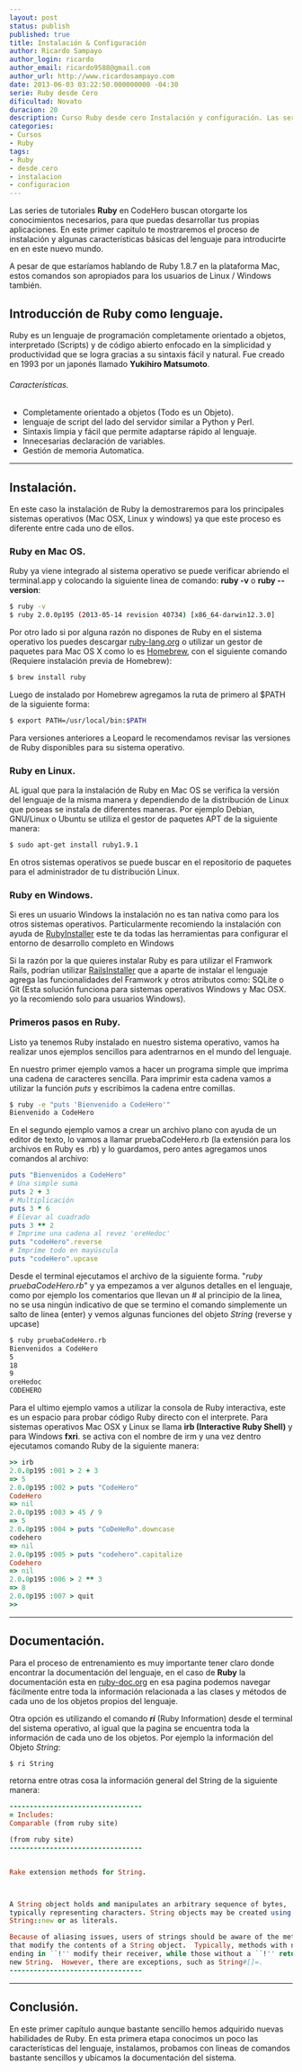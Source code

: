 ```yaml
---
layout: post
status: publish
published: true
title: Instalación & Configuración
author: Ricardo Sampayo
author_login: ricardo
author_email: ricardo9588@gmail.com
author_url: http://www.ricardosampayo.com
date: 2013-06-03 03:22:50.000000000 -04:30
serie: Ruby desde Cero
dificultad: Novato
duracion: 20
description: Curso Ruby desde cero Instalación y configuración. Las series de tutoriales Ruby en CodeHero otorgan los conocimientos para desarrollar aplicaciones
categories:
- Cursos
- Ruby
tags:
- Ruby
- desde cero
- instalacion
- configuracion
---
```

<p>Las series de tutoriales <strong>Ruby</strong> en CodeHero buscan otorgarte los conocimientos necesarios, para que puedas desarrollar tus propias aplicaciones. En este primer capitulo te mostraremos el proceso de instalación y algunas características básicas del lenguaje para introducirte en en este nuevo mundo.</p>

<p>A pesar de que estaríamos hablando de Ruby 1.8.7 en la plataforma Mac, estos comandos son apropiados para los usuarios de Linux / Windows también.</p>

<h2>Introducción de Ruby como lenguaje.</h2>

<p>Ruby es un lenguaje de programación completamente orientado a objetos, interpretado (Scripts) y de código abierto enfocado en la simplicidad y productividad que se logra gracias a su sintaxis fácil y natural. Fue creado en 1993 por un japonés llamado <strong>Yukihiro Matsumoto</strong>.</p>

<h6>Características.</h6>

<ul>
<li>Completamente orientado a objetos (Todo es un Objeto).</li>
<li>lenguaje de script del lado del servidor similar a Python y Perl.</li>
<li>Sintaxis limpia y fácil que permite adaptarse rápido al lenguaje.</li>
<li>Innecesarias declaración de variables.</li>
<li>Gestión de memoria Automatica.</li>
</ul>

<hr />

<h2>Instalación.</h2>

<p>En este caso la instalación de Ruby la demostraremos para los principales sistemas operativos (Mac OSX, Linux y windows) ya que este proceso es diferente entre cada uno de ellos.</p>

<h3>Ruby en Mac OS.</h3>

<p>Ruby ya viene integrado al sistema operativo se puede verificar abriendo el terminal.app y colocando la siguiente linea de comando: <strong>ruby -v</strong> o <strong>ruby --version</strong>:</p>

```sh
$ ruby -v
$ ruby 2.0.0p195 (2013-05-14 revision 40734) [x86_64-darwin12.3.0]
```

<p>Por otro lado si por alguna razón no dispones de Ruby en el sistema operativo los puedes descargar <a href="http://www.ruby-lang.org/en/downloads/">ruby-lang.org</a> o utilizar un gestor de paquetes para Mac OS X como lo es <a href="http://mxcl.github.io/homebrew/">Homebrew</a>, con el siguiente comando (Requiere instalación previa de Homebrew):</p>

```sh
$ brew install ruby
```

<p>Luego de instalado por Homebrew agregamos la ruta de primero al $PATH de la siguiente forma:</p>

```sh
$ export PATH=/usr/local/bin:$PATH
```

<p>Para versiones anteriores a Leopard le recomendamos revisar las versiones de Ruby disponibles para su sistema operativo.</p>

<h3>Ruby en Linux.</h3>

<p>AL igual que para la instalación de Ruby en Mac OS se verifica la versión del lenguaje de la misma manera y dependiendo de la distribución de Linux que poseas se instala de diferentes maneras. Por ejemplo Debian, GNU/Linux o Ubuntu se utiliza el gestor de paquetes APT de la siguiente manera:</p>

```sh
$ sudo apt-get install ruby1.9.1
```

<p>En otros sistemas operativos se puede buscar en el repositorio de paquetes para el administrador de tu distribución Linux.</p>

<h3>Ruby en Windows.</h3>

<p>Si eres un usuario Windows la instalación no es tan nativa como para los otros sistemas operativos. Particularmente recomiendo la instalación con ayuda de <a href="http://rubyinstaller.org/">RubyInstaller</a> este te da todas las herramientas para configurar el entorno de desarrollo completo en Windows</p>



<p>Si la razón por la que quieres instalar Ruby es para utilizar el Framwork Rails, podrían utilizar <a href="http://railsinstaller.org/">RailsInstaller</a> que a aparte de instalar el lenguaje agrega las funcionalidades del Framwork y otros atributos como: SQLite o Git (Esta solución funciona para sistemas operativos Windows y Mac OSX. yo la recomiendo solo para usuarios Windows).</p>

<h3>Primeros pasos en Ruby.</h3>

<p>Listo ya tenemos Ruby instalado en nuestro sistema operativo, vamos ha realizar unos ejemplos sencillos para adentrarnos en el mundo del lenguaje.</p>

<p>En nuestro primer ejemplo vamos a hacer un programa simple que imprima una cadena de caracteres sencilla. Para imprimir esta cadena vamos a utilizar la función <em>puts</em> y escribimos la cadena entre comillas.</p>

```sh
$ ruby -e "puts 'Bienvenido a CodeHero'"
Bienvenido a CodeHero
```

<p>En el segundo ejemplo vamos a crear un archivo plano con ayuda de un editor de texto, lo vamos a llamar pruebaCodeHero.rb (la extensión para los archivos en Ruby es .rb) y lo guardamos, pero antes agregamos unos comandos al archivo:</p>

```ruby
puts "Bienvenidos a CodeHero"
# Una simple suma
puts 2 + 3
# Multiplicación
puts 3 * 6
# Elevar al cuadrado
puts 3 ** 2
# Imprime una cadena al revez 'oreHedoc'
puts "codeHero".reverse
# Imprime todo en mayúscula
puts "codeHero".upcase
```

<p>Desde el terminal ejecutamos el archivo de la siguiente forma. "<em>ruby pruebaCodeHero.rb</em>" y ya empezamos a ver algunos detalles en el lenguaje, como por ejemplo los comentarios que llevan un # al principio de la linea, no se usa ningún indicativo de que se termino el comando simplemente un salto de linea (enter) y vemos algunas funciones del objeto <em>String</em> (reverse y upcase)</p>

```sh
$ ruby pruebaCodeHero.rb
Bienvenidos a CodeHero
5
18
9
oreHedoc
CODEHERO
```

<p>Para el ultimo ejemplo vamos a utilizar la consola de Ruby interactiva, este es un espacio para probar código Ruby directo con el interprete. Para sistemas operativos Mac OSX y Linux se llama <strong>irb (Interactive Ruby Shell)</strong> y para Windows <strong>fxri</strong>. se activa con el nombre de irm y una vez dentro ejecutamos comando Ruby de la siguiente manera:</p>

```ruby
>> irb
2.0.0p195 :001 > 2 + 3
=> 5
2.0.0p195 :002 > puts "CodeHero"
CodeHero
=> nil
2.0.0p195 :003 > 45 / 9
=> 5
2.0.0p195 :004 > puts "CoDeHeRo".downcase
codehero
=> nil
2.0.0p195 :005 > puts "codehero".capitalize
Codehero
=> nil
2.0.0p195 :006 > 2 ** 3
=> 8
2.0.0p195 :007 > quit
>>
```

<hr />

<h2>Documentación.</h2>

<p>Para el proceso de entrenamiento es muy importante tener claro donde encontrar la documentación del lenguaje, en el caso de <strong>Ruby</strong> la documentación esta en <a href="http://ruby-doc.org/core-2.0/">ruby-doc.org</a> en esa pagina podemos navegar fácilmente entre toda la información relacionada a las clases y métodos de cada uno de los objetos propios del lenguaje.</p>

<p>Otra opción es utilizando el comando <strong><em>ri</em></strong> (Ruby Information) desde el terminal del sistema operativo, al igual que la pagina se encuentra toda la información de cada uno de los objetos. Por ejemplo la información del Objeto <em>String</em>:</p>

```sh
$ ri String
```

<p>retorna entre otras cosa la información general del String de la siguiente manera:</p>

```ruby
---------------------------------
= Includes:
Comparable (from ruby site)

(from ruby site)
---------------------------------


Rake extension methods for String.



A String object holds and manipulates an arbitrary sequence of bytes,
typically representing characters. String objects may be created using
String::new or as literals.

Because of aliasing issues, users of strings should be aware of the methods
that modify the contents of a String object.  Typically, methods with names
ending in ``!'' modify their receiver, while those without a ``!'' return a
new String.  However, there are exceptions, such as String#[]=.
---------------------------------
```

<hr />

<h2>Conclusión.</h2>

<p>En este primer capítulo aunque bastante sencillo hemos adquirido nuevas habilidades de Ruby. En esta primera etapa conocimos un poco las características del lenguaje, instalamos, probamos con lineas de comandos bastante sencillos y ubicamos la documentación del sistema.</p>
